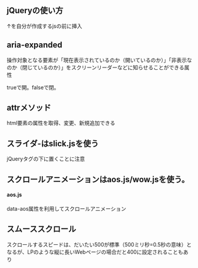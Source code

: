 ## jQueryの使い方

<script src="https://ajax.googleapis.com/ajax/libs/jquery/2.2.4/jquery.min.js"></script>

↑を自分が作成するjsの前に挿入

## aria-expanded

操作対象となる要素が「現在表示されているのか（開いているのか）」「非表示なのか（閉じているのか）」をスクリーンリーダーなどに知らせることができる属性

trueで開。falseで閉。

## attrメソッド

html要素の属性を取得、変更、新規追加できる

## スライダ-はslick.jsを使う
jQueryタグの下に置くことに注意

## スクロールアニメーションはaos.js/wow.jsを使う。
#### aos.js
data-aos属性を利用してスクロールアニメーション

## スムーススクロール

スクロールするスピードは、だいたい500が標準（500ミリ秒=0.5秒の意味）となるが、LPのような縦に長いWebページの場合だと400に設定されることもあり







